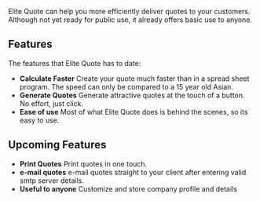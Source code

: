 Elite Quote can help you more efficiently deliver quotes to your customers. Although not yet ready for public use, it already offers basic use to anyone.


## Features ##

The features that Elite Quote has to date:
  * **Calculate Faster** Create your quote much faster than in a spread sheet program. The speed can only be compared to a 15 year old Asian.
  * **Generate Quotes** Generate attractive quotes at the touch of a button. No effort, just click.
  * **Ease of use** Most of what Elite Quote does is behind the scenes, so its easy to use.

## Upcoming Features ##

  * **Print Quotes** Print quotes in one touch.
  * **e-mail quotes** e-mail quotes straight to your client after entering valid smtp server details.
  * **Useful to anyone** Customize and store company profile and details

